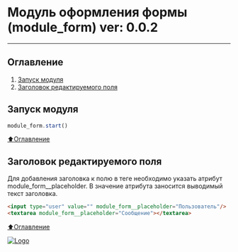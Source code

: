 # Модуль оформления формы (module_form) ver: 0.0.2
____

## Оглавление

1. [Запуск модуля](#Запуск-модуля)
2. [Заголовок редактируемого поля](#Заголовок-редактируемого-поля)

## Запуск модуля
```JavaScript
module_form.start()
```

[:arrow_up:Оглавление](#Оглавление)

## Заголовок редактируемого поля

Для добавления заголовка к полю в теге необходимо указать атрибут module_form__placeholder.
В значение атрибута заносится выводимый текст заголовка.

```html
<input type="user" value="" module_form__placeholder="Пользователь"/>
<textarea module_form__placeholder="Сообщение"></textarea>
```

[:arrow_up:Оглавление](#Оглавление)

[![Logo](https://avatars0.githubusercontent.com/u/32844979?s=50 "RusaDrako")](https://github.com/RusaDrako/)
